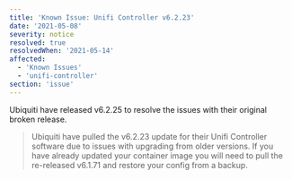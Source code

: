 ```yaml
---
title: 'Known Issue: Unifi Controller v6.2.23'
date: '2021-05-08'
severity: notice
resolved: true
resolvedWhen: '2021-05-14'
affected:
  - 'Known Issues'
  - 'unifi-controller'
section: 'issue'
---
```

Ubiquiti have released v6.2.25 to resolve the issues with their original broken release.

> Ubiquiti have pulled the v6.2.23 update for their Unifi Controller software due to issues with upgrading from older versions. If you have already updated your container image you will need to pull the re-released v6.1.71 and restore your config from a backup.
